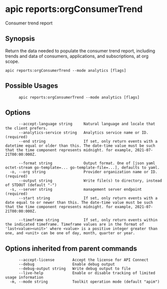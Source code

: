 # apic reports:orgConsumerTrend

Consumer trend report

## Synopsis

Return the data needed to populate the consumer trend report, including trends and data of consumers, applications, and subscriptions, at org scope.

```
apic reports:orgConsumerTrend --mode analytics [flags]
```

## Possible Usages

```
      apic reports:orgConsumerTrend --mode analytics [flags]
```

## Options

```
      --accept-language string     Natural language and locale that the client prefers.
      --analytics-service string   Analytics service name or ID. (required)
      --end string                 If set, only return events with a datetime equal or older than this. The date-time value must be such that the time component represents midnight. for example, 2021-07-21T00:00:000Z.

      --format string              Output format. One of [json yaml octet-stream go-template=... go-template-file=...], defaults to yaml.
  -o, --org string                 Provider organization name or ID. (required)
      --output string              Write file(s) to directory, instead of STDOUT (default "-")
  -s, --server string              management server endpoint (required)
      --start string               If set, only return events with a date equal to or newer than this. The date-time value must be such that the time component represents midnight. for example, 2021-07-21T00:00:000Z.

      --timeframe string           If set, only return events within the indicated timeframe. Timeframe values are in the format of 'last<value><unit>' where <value> is a positive integer greater than one, and <unit> can be one of day, month, quarter or year.

```

## Options inherited from parent commands

```
      --accept-license        Accept the license for API Connect
      --debug                 Enable debug output
      --debug-output string   Write debug output to file
      --live-help             Enable or disable tracking of limited usage information
  -m, --mode string           Toolkit operation mode (default "apim")
```
